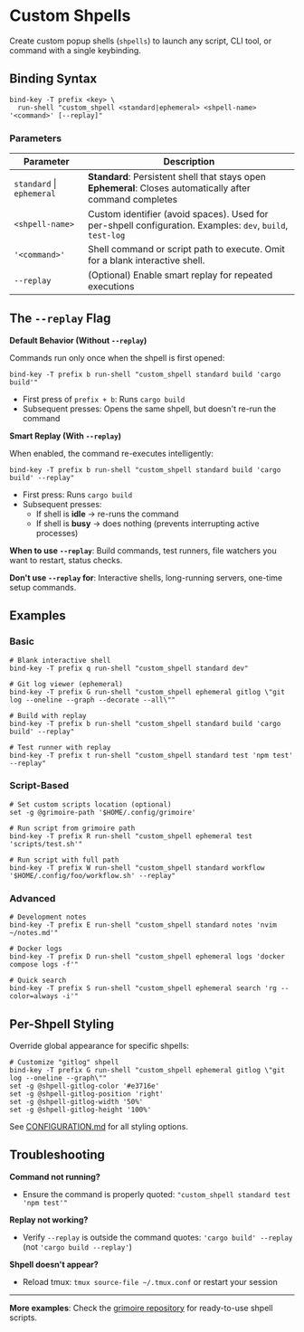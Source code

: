 # Custom Shpells

Create custom popup shells (`shpells`) to launch any script, CLI tool, or command with a single keybinding.

## Binding Syntax

```tmux
bind-key -T prefix <key> \
  run-shell "custom_shpell <standard|ephemeral> <shpell-name> '<command>' [--replay]"
```

### Parameters

| Parameter | Description |
|-----------|-------------|
| `standard` \| `ephemeral` | **Standard**: Persistent shell that stays open<br>**Ephemeral**: Closes automatically after command completes |
| `<shpell-name>` | Custom identifier (avoid spaces). Used for per-shpell configuration. Examples: `dev`, `build`, `test-log` |
| `'<command>'` | Shell command or script path to execute. Omit for a blank interactive shell. |
| `--replay` | (Optional) Enable smart replay for repeated executions |

## The `--replay` Flag

**Default Behavior (Without `--replay`)**

Commands run only once when the shpell is first opened:

```tmux
bind-key -T prefix b run-shell "custom_shpell standard build 'cargo build'"
```

- First press of `prefix + b`: Runs `cargo build`
- Subsequent presses: Opens the same shpell, but doesn't re-run the command

**Smart Replay (With `--replay`)**

When enabled, the command re-executes intelligently:

```tmux
bind-key -T prefix b run-shell "custom_shpell standard build 'cargo build' --replay"
```

- First press: Runs `cargo build`
- Subsequent presses:
  - If shell is **idle** → re-runs the command
  - If shell is **busy** → does nothing (prevents interrupting active processes)

**When to use `--replay`**: Build commands, test runners, file watchers you want to restart, status checks.

**Don't use `--replay` for**: Interactive shells, long-running servers, one-time setup commands.

## Examples

### Basic

```tmux
# Blank interactive shell
bind-key -T prefix q run-shell "custom_shpell standard dev"

# Git log viewer (ephemeral)
bind-key -T prefix G run-shell "custom_shpell ephemeral gitlog \"git log --oneline --graph --decorate --all\""

# Build with replay
bind-key -T prefix b run-shell "custom_shpell standard build 'cargo build' --replay"

# Test runner with replay
bind-key -T prefix t run-shell "custom_shpell standard test 'npm test' --replay"
```

### Script-Based

```tmux
# Set custom scripts location (optional)
set -g @grimoire-path '$HOME/.config/grimoire'

# Run script from grimoire path
bind-key -T prefix R run-shell "custom_shpell ephemeral test 'scripts/test.sh'"

# Run script with full path
bind-key -T prefix W run-shell "custom_shpell standard workflow '$HOME/.config/foo/workflow.sh' --replay"
```

### Advanced

```tmux
# Development notes
bind-key -T prefix E run-shell "custom_shpell standard notes 'nvim ~/notes.md'"

# Docker logs
bind-key -T prefix D run-shell "custom_shpell ephemeral logs 'docker compose logs -f'"

# Quick search
bind-key -T prefix S run-shell "custom_shpell ephemeral search 'rg --color=always -i'"
```

## Per-Shpell Styling

Override global appearance for specific shpells:

```tmux
# Customize "gitlog" shpell
bind-key -T prefix G run-shell "custom_shpell ephemeral gitlog \"git log --oneline --graph\""
set -g @shpell-gitlog-color '#e3716e'
set -g @shpell-gitlog-position 'right'
set -g @shpell-gitlog-width '50%'
set -g @shpell-gitlog-height '100%'
```

See [CONFIGURATION.md](CONFIGURATION.md) for all styling options.

## Troubleshooting

**Command not running?**
- Ensure the command is properly quoted: `"custom_shpell standard test 'npm test'"`

**Replay not working?**
- Verify `--replay` is outside the command quotes: `'cargo build' --replay` (not `'cargo build --replay'`)

**Shpell doesn't appear?**
- Reload tmux: `tmux source-file ~/.tmux.conf` or restart your session

---

**More examples**: Check the [grimoire repository](https://github.com/navahas/grimoire) for ready-to-use shpell scripts.
